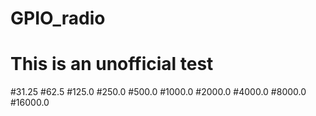 # GPIO_radio
# This is an unofficial test
#31.25
#62.5
#125.0
#250.0
#500.0
#1000.0
#2000.0
#4000.0
#8000.0
#16000.0